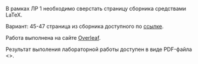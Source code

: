 В рамках ЛР 1 необходимо сверстать страницу сборника средствами LaTeX.

Вариант: 45-47 страница из сборника доступного по [ссылке](https://proc.ostis.net/proc/Proceedings%20OSTIS-2024.pdf).

Работа выполнена на сайте [Overleaf](https://www.overleaf.com/learn).

Результат выполения лабораторной работы доступен в виде PDF-файла <<First>>.

